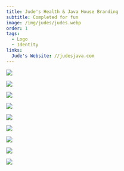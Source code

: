 ```yaml
---
title: Jude's Health & Java House Branding
subtitle: Completed for fun
image: /img/judes/judes.webp
order: 1
tags:
  - Logo
  - Identity
links:
  Jude's Website: //judesjava.com
---
```


![](/img/judes/judes2.webp)

![](/img/judes/judes3.webp)

![](/img/judes/judes4.webp)

![](/img/judes/judes5.webp)

![](/img/judes/judes6.webp)

![](/img/judes/judes7.webp)

![](/img/judes/judes8.webp)

![](/img/judes/judes9.webp)

![](/img/judes/judes10.webp)